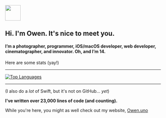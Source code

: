 <html>
<img src="https://avatars.githubusercontent.com/u/122406210?v=4" style="width: 50px; height: 50px">
<h2>Hi. I'm Owen. It's nice to meet you.</h2>
<h4>Iʼm a photographer, programmer, iOS/macOS developer, web developer, cinematographer, and innovator. Oh, and Iʼm 14.</h4>

<p>Here are some stats (yay!)</p>
<hr>

[![Top Languages](https://github-readme-stats.vercel.app/api/top-langs/?username=teenagetech&layout=donut)](https://github.com/teenagetech/github-readme-stats)
<hr>

<p>(I also do a <i>lot</i> of Swift, but it's not on GitHub... <i>yet</i>)</p>

<b>I've written over 23,000 lines of code (and counting).</b>

<p>While you're here, you might as well check out my website, <a href="https://owen.uno">Owen.uno</a></p>
</html>
